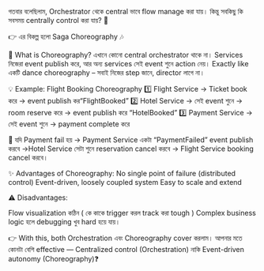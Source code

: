 গতবার বলেছিলাম, Orchestrator থেকে central ভাবে flow manage করা যায়। কিন্তু সবকিছু কি সবসময় centrally control করা যায়? 🤔

👉 এর বিকল্প হলো Saga Choreography 🎶

🔹 What is Choreography?
এখানে কোনো central orchestrator থাকে না। Services নিজেরা event publish করে, আর অন্য services সেই event শুনে action নেয়। Exactly like একটি dance choreography – সবাই নিজের step জানে, director লাগে না।

💡 Example: Flight Booking Choreography
 1️⃣ Flight Service → Ticket book করে → event publish কর“FlightBooked”
 2️⃣ Hotel Service → সেই event শুনে → room reserve করে → event publish করে “HotelBooked”
 3️⃣ Payment Service → সেই event শুনে → payment complete করে

🚨 যদি Payment fail হয় → Payment Service একটা “PaymentFailed” event publish করবে →Hotel Service সেটা শুনে reservation cancel করবে → Flight Service booking cancel করবে।

✨ Advantages of Choreography:
No single point of failure (distributed control)
Event-driven, loosely coupled system
Easy to scale and extend

⚠️ Disadvantages:

Flow visualization কঠিন ( কে কাকে trigger করল track করা tough )
Complex business logic হলে debugging খুব hard হয়ে যায়।

👉 With this, both Orchestration এবং Choreography cover করলাম।
 আপনার মতে কোনটা বেশি effective — Centralized control (Orchestration) নাকি Event-driven autonomy (Choreography)❓
